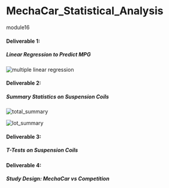 # MechaCar_Statistical_Analysis
module16



#### Deliverable 1:
##### Linear Regression to Predict MPG
![multiple linear regression](https://user-images.githubusercontent.com/114450503/224571530-1530fb2c-f4ff-48b9-bfa0-6bb5e58ee048.png)

#### Deliverable 2:
##### Summary Statistics on Suspension Coils
![total_summary](https://user-images.githubusercontent.com/114450503/224572643-53146abc-52a6-4360-8180-cbed731b2bf2.png)

![lot_summary](https://user-images.githubusercontent.com/114450503/224572654-342fca36-7c5b-451a-8c37-e49307bfef54.png)

#### Deliverable 3:
##### T-Tests on Suspension Coils


#### Deliverable 4:
##### Study Design: MechaCar vs Competition
